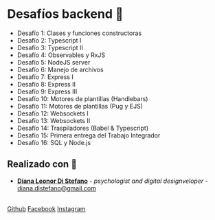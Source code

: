 # Desafíos backend 🚀

<ul>
<li>Desafío 1: Clases y funciones constructoras</li>
<li>Desafío 2: Typescript I</li>
<li>Desafío 3: Typescript II</li>
<li>Desafío 4: Observables y RxJS</li>
<li>Desafío 5: NodeJS server</li>
<li>Desafío 6: Manejo de archivos</li>
<li>Desafío 7: Express I</li>
<li>Desafío 8: Express II</li>
<li>Desafío 9: Express III</li>
<li>Desafío 10: Motores de plantillas (Handlebars)</li>
<li>Desafío 11: Motores de plantillas (Pug y EJS)</li>
<li>Desafío 12: Websockets I</li>
<li>Desafío 13: Websockets II</li>
<li>Desafío 14: Traspiladores (Babel & Typescript)</li>
<li>Desafío 15: Primera entrega del Trabajo Integrador</li>
<li>Desafío 16: SQL y Node.js</li>
</ul>

## Realizado con 💖
* **[Diana Leonor Di Stefano](https://www.linkedin.com/in/dianaledist/)** - *psychologist and digital designveloper* - <a href="mailto:diana.distefano@gmail.com">diana.distefano@gmail.com</a>
<br>
<a href="https://github.com/dianaledist">Github</a>
<a href="https://www.facebook.com/Soy.Diana.Distefano">Facebook</a>
<a href="https://www.instagram.com/dianaledist/">Instagram</a>
